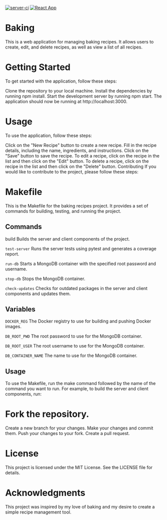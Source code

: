 [![server-ci](https://github.com/reubinoff/Baking/actions/workflows/python-app.yml/badge.svg?branch=develop)](https://github.com/reubinoff/Baking/actions/workflows/python-app.yml)  [![React App](https://github.com/reubinoff/Baking/actions/workflows/frontend-react.yml/badge.svg?branch=develop)](https://github.com/reubinoff/Baking/actions/workflows/frontend-react.yml)

# Baking
This is a web application for managing baking recipes. It allows users to create, edit, and delete recipes, as well as view a list of all recipes.

# Getting Started
To get started with the application, follow these steps:

Clone the repository to your local machine.
Install the dependencies by running npm install.
Start the development server by running npm start.
The application should now be running at http://localhost:3000.

# Usage
To use the application, follow these steps:

Click on the "New Recipe" button to create a new recipe.
Fill in the recipe details, including the name, ingredients, and instructions.
Click on the "Save" button to save the recipe.
To edit a recipe, click on the recipe in the list and then click on the "Edit" button.
To delete a recipe, click on the recipe in the list and then click on the "Delete" button.
Contributing
If you would like to contribute to the project, please follow these steps:

# Makefile
This is the Makefile for the baking recipes project. It provides a set of commands for building, testing, and running the project.

## Commands
build
Builds the server and client components of the project.

`test-server`
Runs the server tests using pytest and generates a coverage report.

`run-db`
Starts a MongoDB container with the specified root password and username.

`stop-db`
Stops the MongoDB container.

`check-updates`
Checks for outdated packages in the server and client components and updates them.

## Variables
`DOCKER_REG`
The Docker registry to use for building and pushing Docker images.

`DB_ROOT_PWD`
The root password to use for the MongoDB container.

`DB_ROOT_USER`
The root username to use for the MongoDB container.

`DB_CONTAINER_NAME`
The name to use for the MongoDB container.

## Usage
To use the Makefile, run the make command followed by the name of the command you want to run. For example, to build the server and client components, run:



# Fork the repository.
Create a new branch for your changes.
Make your changes and commit them.
Push your changes to your fork.
Create a pull request.

# License
This project is licensed under the MIT License. See the LICENSE file for details.

# Acknowledgments
This project was inspired by my love of baking and my desire to create a simple recipe management tool.
